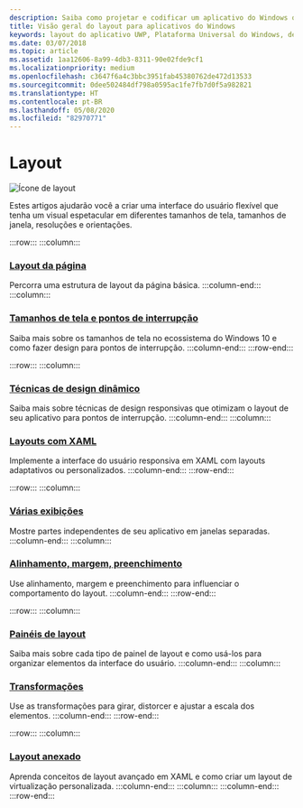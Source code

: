 ```yaml
---
description: Saiba como projetar e codificar um aplicativo do Windows que seja fácil de navegar e tenha um visual espetacular em uma variedade de dispositivos e tamanhos de tela.
title: Visão geral do layout para aplicativos do Windows
keywords: layout do aplicativo UWP, Plataforma Universal do Windows, design do aplicativo, interface
ms.date: 03/07/2018
ms.topic: article
ms.assetid: 1aa12606-8a99-4db3-8311-90e02fde9cf1
ms.localizationpriority: medium
ms.openlocfilehash: c3647f6a4c3bbc3951fab45380762de472d13533
ms.sourcegitcommit: 0dee502484df798a0595ac1fe7fb7d0f5a982821
ms.translationtype: HT
ms.contentlocale: pt-BR
ms.lasthandoff: 05/08/2020
ms.locfileid: "82970771"
---
```

# <a name="layout"></a>Layout

![Ícone de layout](../images/layout-2x.png)

Estes artigos ajudarão você a criar uma interface do usuário flexível que tenha um visual espetacular em diferentes tamanhos de tela, tamanhos de janela, resoluções e orientações.

:::row:::
    :::column:::
### <a name="page-layout"></a>[Layout da página](page-layout.md)
Percorra uma estrutura de layout da página básica.
    :::column-end:::
    :::column:::
### <a name="screen-sizes-and-breakpoints"></a>[Tamanhos de tela e pontos de interrupção](screen-sizes-and-breakpoints-for-responsive-design.md)
Saiba mais sobre os tamanhos de tela no ecossistema do Windows 10 e como fazer design para pontos de interrupção.
    :::column-end:::
:::row-end:::

:::row:::
    :::column:::
### <a name="responsive-design-techniques"></a>[Técnicas de design dinâmico](responsive-design.md)
Saiba mais sobre técnicas de design responsivas que otimizam o layout de seu aplicativo para pontos de interrupção.
    :::column-end:::
    :::column:::
### <a name="layouts-with-xaml"></a>[Layouts com XAML](layouts-with-xaml.md)
Implemente a interface do usuário responsiva em XAML com layouts adaptativos ou personalizados.
    :::column-end:::
:::row-end:::

:::row:::
    :::column:::
### <a name="multiple-views"></a>[Várias exibições](show-multiple-views.md)
Mostre partes independentes de seu aplicativo em janelas separadas.
    :::column-end:::
    :::column:::
### <a name="alignment-margin-padding"></a>[Alinhamento, margem, preenchimento](alignment-margin-padding.md)
Use alinhamento, margem e preenchimento para influenciar o comportamento do layout.
    :::column-end:::
:::row-end:::

:::row:::
    :::column:::
### <a name="layout-panels"></a>[Painéis de layout](layout-panels.md)
Saiba mais sobre cada tipo de painel de layout e como usá-los para organizar elementos da interface do usuário.
    :::column-end:::
    :::column:::
### <a name="transforms"></a>[Transformações](transforms.md)
Use as transformações para girar, distorcer e ajustar a escala dos elementos.
    :::column-end:::
:::row-end:::

:::row:::
    :::column:::
### <a name="attached-layouts"></a>[Layout anexado](attached-layouts.md)
Aprenda conceitos de layout avançado em XAML e como criar um layout de virtualização personalizada.
    :::column-end:::
    :::column:::
    :::column-end:::
:::row-end:::
